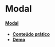 # Modal
#### [Modal](https://www.youtube.com/watch?v=kj6GFACwLYo)

- **[Conteúdo prático](./pratica/)**
- **[Demo](https://repositorio-de-estudo-mb.netlify.app/modal/)**